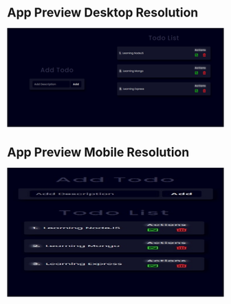 # App Preview Desktop Resolution

![Preview Web App.](https://github.com/JuanWebDeveloper/TodoApp-useReducer/blob/master/src/images/appPreviewDesktop.png)

# App Preview Mobile Resolution

<p align="center">
    <img width="700" height="300"  src="https://github.com/JuanWebDeveloper/TodoApp-useReducer/blob/master/src/images/appPreviewMobile.jpeg">
</p>
